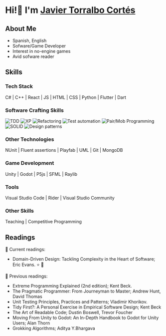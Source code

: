 # Hi!👋 I'm [Javier Torralbo Cortés](https://www.linkedin.com/in/javiertorralbocortes/)

## About Me
* Spanish, English
* Sofware/Game Developer
* Interest in no-engine games
* Avid sofware reader
  
## Skills
### Tech Stack

C# | C++ | React | JS | HTML | CSS | Python | Flutter | Dart
### Software Crafting Skills
![TDD](https://img.shields.io/badge/TDD-blueviolet?style=for-the-badge)
![XP](https://img.shields.io/badge/XP-darkolivegreen?style=for-the-badge)
![Refactoring](https://img.shields.io/badge/Refactoring-brown?style=for-the-badge)
![Test automation](https://img.shields.io/badge/Test_Automation-darkcyan?style=for-the-badge)
![Pair/Mob Programming](https://img.shields.io/badge/Pair%2FMob_Programming-crimson?style=for-the-badge)
![SOLID](https://img.shields.io/badge/SOLID-darkblue?style=for-the-badge)
![Design patterns](https://img.shields.io/badge/Design%2FPatterns-cyan?style=for-the-badge)
### Other Technologies
NUnit | Fluent assertions | Playfab | UML | Git | MongoDB
### Game Development
Unity | Godot | P5js | SFML | Raylib
### Tools
Visual Studio Code | Rider | Visual Studio Community
### Other Skills
Teaching | Competitive Programming

## Readings

📖 Current readings:

* Domain-Driven Design: Tackling Complexity in the Heart of Software; Eric Evans. ⭐️ 🚀️

📕 Previous readings:

* Extreme Programming Explained (2nd edition); Kent Beck. 
* The Pragmatic Programmer: From Journeyman to Master; Andrew Hunt, David Thomas
* Unit Testing Principles, Practices and Patterns; Vladimir Khorikov. 
* Tidy First?: A Personal Exercise in Empirical Software Design; Kent Beck
* The Art of Readable Code; Dustin Boswell, Trevor Foucher
* Moving From Unity to Godot: An In-Depth Handbook to Godot for Unity Users; Alan Thorn
* Grokking Algorithms; Aditya Y.Bhargava
